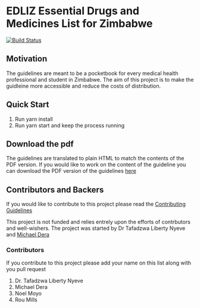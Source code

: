# EDLIZ Essential Drugs and Medicines List  for Zimbabwe

[![Build Status](https://dev.azure.com/Devshopzw/EDLIZ/_apis/build/status/EDLIZ-CI?branchName=dev)](https://dev.azure.com/Devshopzw/EDLIZ/_build/latest?definitionId=10&branchName=dev)


## Motivation

The guidelines are meant to be a pocketbook for every medical health professional and student in Zimbabwe. The aim of this project is to make the guidleine more accessible and reduce the costs of distribution.

## Quick Start
1. Run yarn install
1. Run yarn start and keep the process running

## Download the pdf

The guidelines are translated to plain HTML to match the contents of the PDF version. If you would like to work on the content of the guideline you can download the PDF version of the guidelines [here](https://1drv.ms/b/s!Ao4d2kZfYkv5hKMKSW9x8-X-pE0zIg)

## Contributors and Backers

If you would like to contribute to this project please read the [Contributing Guidelines](https://github.com/michaeldera/edliz/blob/master/CONTRIBUTING.md)

This project is not funded and relies entrely upon the  efforts of contrbutors and well-wishers.
The project was started by Dr Tafadzwa Liberty Nyeve and  [Michael Dera](https://www.github.com/michaeldera)

### Contributors

If you contribute to this  project please add your name on this list along with you pull request

1. Dr. Tafadzwa Liberty Nyeve
2. Michael Dera
3. Noel Moyo
4. Rou Mills
